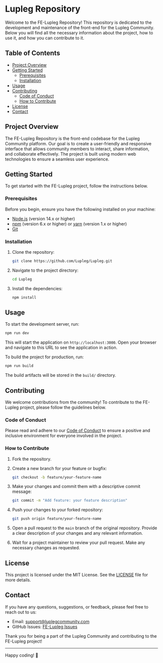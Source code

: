 # Lupleg Repository

Welcome to the FE-Lupleg Repository! This repository is dedicated to the development and maintenance of the front-end for the Lupleg Community. Below you will find all the necessary information about the project, how to use it, and how you can contribute to it.

## Table of Contents

- [Project Overview](#project-overview)
- [Getting Started](#getting-started)
  - [Prerequisites](#prerequisites)
  - [Installation](#installation)
- [Usage](#usage)
- [Contributing](#contributing)
  - [Code of Conduct](#code-of-conduct)
  - [How to Contribute](#how-to-contribute)
- [License](#license)
- [Contact](#contact)

## Project Overview

The FE-Lupleg Repository is the front-end codebase for the Lupleg Community platform. Our goal is to create a user-friendly and responsive interface that allows community members to interact, share information, and collaborate effectively. The project is built using modern web technologies to ensure a seamless user experience.

## Getting Started

To get started with the FE-Lupleg project, follow the instructions below.

### Prerequisites

Before you begin, ensure you have the following installed on your machine:

- [Node.js](https://nodejs.org/) (version 14.x or higher)
- [npm](https://www.npmjs.com/) (version 6.x or higher) or [yarn](https://yarnpkg.com/) (version 1.x or higher)
- [Git](https://git-scm.com/)

### Installation

1. Clone the repository:

   ```bash
   git clone https://github.com/Lupleg/Lupleg.git
   ```

2. Navigate to the project directory:

   ```bash
   cd Lupleg
   ```

3. Install the dependencies:

   ```bash
   npm install
   ```

## Usage

To start the development server, run:

```bash
npm run dev
```

This will start the application on `http://localhost:3000`. Open your browser and navigate to this URL to see the application in action.

To build the project for production, run:

```bash
npm run build
```

The build artifacts will be stored in the `build/` directory.

## Contributing

We welcome contributions from the community! To contribute to the FE-Lupleg project, please follow the guidelines below.

### Code of Conduct

Please read and adhere to our [Code of Conduct](CODE_OF_CONDUCT.md) to ensure a positive and inclusive environment for everyone involved in the project.

### How to Contribute

1. Fork the repository.

2. Create a new branch for your feature or bugfix:

   ```bash
   git checkout -b feature/your-feature-name
   ```

3. Make your changes and commit them with a descriptive commit message:

   ```bash
   git commit -m "Add feature: your feature description"
   ```

4. Push your changes to your forked repository:

   ```bash
   git push origin feature/your-feature-name
   ```

5. Open a pull request to the `main` branch of the original repository. Provide a clear description of your changes and any relevant information.

6. Wait for a project maintainer to review your pull request. Make any necessary changes as requested.

## License

This project is licensed under the MIT License. See the [LICENSE](LICENSE) file for more details.

## Contact

If you have any questions, suggestions, or feedback, please feel free to reach out to us:

- Email: support@luplegcommunity.com
- GitHub Issues: [FE-Lupleg Issues](https://github.com/your-username/FE-Lupleg/issues)

Thank you for being a part of the Lupleg Community and contributing to the FE-Lupleg project!

---

Happy coding! 🚀
